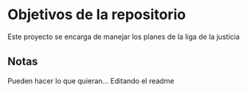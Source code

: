 # Objetivos de la repositorio

Este proyecto se encarga de manejar los planes de la liga de la justicia


## Notas
Pueden hacer lo que quieran...
Editando el readme
